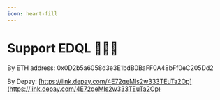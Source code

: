 ```yaml
---
icon: heart-fill
---
```


# Support EDQL 🎉🎉🎉

By ETH address: 0x0D2b5a6058d3e3E1bdB0BaFF0A48bFf0eC205Dd2

By Depay: [https://link.depay.com/4E72qeMls2w333TEuTa2Op](https://link.depay.com/4E72qeMls2w333TEuTa2Op)

